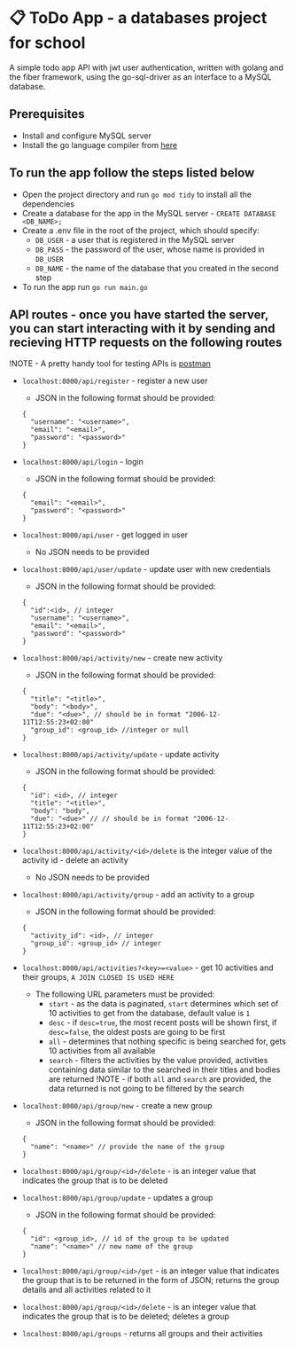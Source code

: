# 📋 ToDo App - a databases project for school


<p>A simple todo app API with jwt user authentication, written with golang and the fiber framework, using the go-sql-driver as an interface to a MySQL database.</p>

## Prerequisites
- Install and configure MySQL server
- Install the go language compiler from [here](https://go.dev/dl)

## To run the app follow the steps listed below
- Open the project directory and run `go mod tidy` to install all the dependencies
- Create a database for the app in the MySQL server - `CREATE DATABASE <DB_NAME>;`
- Create a .env file in the root of the project, which should specify:
  - `DB_USER` - a user that is registered in the MySQL server
  - `DB_PASS` - the password of the user, whose name is provided in `DB_USER`
  - `DB_NAME` - the name of the database that you created in the second step
- To run the app run `go run main.go`

## API routes - once you have started the server, you can start interacting with it by sending and recieving HTTP requests on the following routes
!NOTE - A pretty handy tool for testing APIs is [postman](https://www.postman.com)

- `localhost:8000/api/register` - register a new user
  -  JSON in the following format should be provided:
  ```
  {
    "username": "<username>",
    "email": "<email>",
    "password": "<password>"  
  }
  ```

- `localhost:8000/api/login` - login
  -  JSON in the following format should be provided:
  ```
  {
    "email": "<email>",
    "password": "<password>"
  } 
  ```

- `localhost:8000/api/user` - get logged in user
  - No JSON needs to be provided

- `localhost:8000/api/user/update` - update user with new credentials
  - JSON in the following format should be provided: 
  ```
  {
    "id":<id>, // integer
    "username": "<username>",
    "email": "<email>",
    "password": "<password>"
  }
  ```
  
- `localhost:8000/api/activity/new` - create new activity
  - JSON in the following format should be provided:
  ```
  {
    "title": "<title>",
    "body": "<body>",
    "due": "<due>", // should be in format "2006-12-11T12:55:23+02:00"
    "group_id": <group_id> //integer or null
  }
  ```
  
- `localhost:8000/api/activity/update` - update activity
  - JSON in the following format should be provided:
  ```
  {
    "id": <id>, // integer
    "title": "<title>",
    "body": "body",
    "due": "<due>" // // should be in format "2006-12-11T12:55:23+02:00"
  }
  ```
  
- `localhost:8000/api/activity/<id>/delete` <id> is the integer value of the activity id - delete an activity
  - No JSON needs to be provided
  
- `localhost:8000/api/activity/group` - add an activity to a group
  - JSON in the following format should be provided:
  ```
  {
    "activity_id": <id>, // integer
    "group_id": <group_id> // integer
  }
  ```
  
- `localhost:8000/api/activities?<key>=<value>` - get 10 activities and their groups, `A JOIN CLOSED IS USED HERE`
  - The following URL parameters must be provided:
    - `start` - as the data is paginated, `start` determines which set of 10 activities to get from the database, default value is `1`
    - `desc` - if `desc=true`, the most recent posts will be shown first, if `desc=false`, the oldest posts are going to be first
    - `all` - determines that nothing specific is being searched for, gets 10 activities from all available
    - `search` - filters the activities by the value provided, activities containing data similar to the searched in their titles and bodies are returned
    !NOTE - if both `all` and `search` are provided, the data returned is not going to be filtered by the search
    
- `localhost:8000/api/group/new` - create a new group
  - JSON in the following format should be provided:
  ```
  {
    "name": "<name>" // provide the name of the group
  }
  ```
  
- `localhost:8000/api/group/<id>/delete` - <id> is an integer value that indicates the group that is to be deleted

- `localhost:8000/api/group/update` - updates a group
  - JSON in the following format should be provided:
  ```
  {
    "id": <group_id>, // id of the group to be updated
    "name": "<name>" // new name of the group
  }
  ```
  
- `localhost:8000/api/group/<id>/get` - <id> is an integer value that indicates the group that is to be returned in the form of JSON; returns the group details and all activities related to it

- `localhost:8000/api/group/<id>/delete` - <id> is an integer value that indicates the group that is to be deleted; deletes a group

- `localhost:8000/api/groups` - returns all groups and their activities
